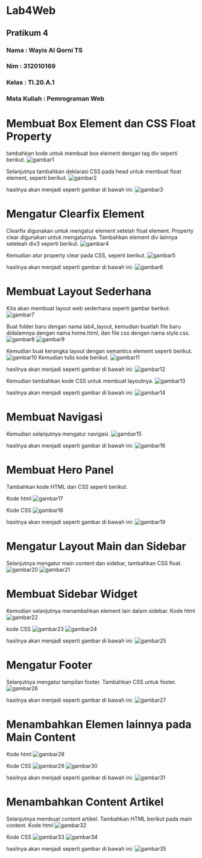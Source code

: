 # Lab4Web
## Pratikum 4
### Nama        : Wayis Al Qorni TS
### Nim         : 312010169
### Kelas       : TI.20.A.1
### Mata Kuliah : Pemrograman Web

# Membuat Box Element dan CSS Float Property 
tambahkan kode untuk membuat box element dengan tag div seperti berikut.
![gambar1](gambar/vv11.PNG)

Selanjutnya tambahkan deklarasi CSS pada head untuk membuat float element, seperti berikut. 
![gambar2](gambar/vv12.PNG)

hasilnya akan menjadi seperti gambar di bawah ini:
![gambar3](gambar/vv1.PNG)

# Mengatur Clearfix Element 
Clearfix digunakan untuk mengatur element setelah float element. Property clear digunakan untuk mengaturnya. 
Tambahkan element div lainnya seteleah div3 seperti berikut. 
![gambar4](gambar/vv13.PNG)

Kemudian atur property clear pada CSS, seperti berikut. 
![gambar5](gambar/vv14.PNG)

hasilnya akan menjadi seperti gambar di bawah ini:
![gambar6](gambar/vv2.PNG)

# Membuat Layout Sederhana 
Kita akan membuat layout web sederhana seperti gambar berikut.
![gambar7](gambar/vv15.PNG)

Buat folder baru dengan nama lab4_layout, kemudian buatlah file baru didalamnya dengan nama home.html, dan file css dengan nama style.css.
![gambar8](gambar/vv16.PNG)
![gambar9](gambar/vv17.PNG)

Kemudian buat kerangka layout dengan semantics element seperti berikut. 
![gambar10](gambar/vv18.PNG)
Kemudian tulis kode berikut. 
![gambar11](gambar/vv19.PNG)

hasilnya akan menjadi seperti gambar di bawah ini:
![gambar12](gambar/vv3.PNG)

Kemudian tambahkan kode CSS untuk membuat layoutnya. 
![gambar13](gambar/vv20.PNG)

hasilnya akan menjadi seperti gambar di bawah ini:
![gambar14](gambar/vv4.PNG)

# Membuat Navigasi 
Kemudian selanjutnya mengatur navigasi.
![gambar15](gambar/vv21.PNG)

hasilnya akan menjadi seperti gambar di bawah ini:
![gambar16](gambar/vv5.PNG)

# Membuat Hero Panel
Tambahkan kode HTML dan CSS seperti berikut. 

Kode html
![gambar17](gambar/vv22.PNG)

Kode CSS
![gambar18](gambar/vv23.PNG)

hasilnya akan menjadi seperti gambar di bawah ini:
![gambar19](gambar/vv6.PNG)

# Mengatur Layout Main dan Sidebar 
Selanjutnya mengatur main content dan sidebar, tambahkan CSS float.
![gambar20](gambar/vv24.PNG)
![gambar21](gambar/vv25.PNG)

# Membuat Sidebar Widget 
Kemudian selanjutnya menambahkan element lain dalam sidebar. 
Kode html
![gambar22](gambar/vv26.PNG)

kode CSS
![gambar23](gambar/vv27.PNG)
![gambar24](gambar/vv28.PNG)

hasilnya akan menjadi seperti gambar di bawah ini:
![gambar25](gambar/vv7.PNG)

# Mengatur Footer 
Selanjutnya mengatur tampilan footer. Tambahkan CSS untuk footer.
![gambar26](gambar/vv29.PNG)

hasilnya akan menjadi seperti gambar di bawah ini:
![gambar27](gambar/vv8.PNG)

# Menambahkan Elemen lainnya pada Main Content 
Kode html
![gambar28](gambar/vv30.PNG)

Kode CSS
![gambar29](gambar/vv31.PNG)
![gambar30](gambar/vv32.PNG)

hasilnya akan menjadi seperti gambar di bawah ini:
![gambar31](gambar/vv9.PNG)

# Menambahkan Content Artikel 
Selanjutnya membuat content artikel. Tambahkan HTML berikut pada main content. 
Kode html
![gambar32](gambar/vv33.PNG)

Kode CSS
![gambar33](gambar/vv34.PNG)
![gambar34](gambar/vv35.PNG)

hasilnya akan menjadi seperti gambar di bawah ini:
![gambar35](gambar/vv10.PNG)




